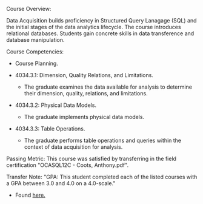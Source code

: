 Course Overview:

Data Acquisition builds proficiency in Structured Query Lanagage (SQL) and the initial stages of the data analytics lifecycle. The course introduces relational databases. Students gain concrete skills in data transference and database manipulation.

Course Competencies:

- Course Planning.

- 4034.3.1: Dimension, Quality Relations, and Limitations.
	- The graduate examines the data available for analysis to determine their dimension, quality, relations, and limitations.

- 4034.3.2: Physical Data Models.
	- The graduate implements physical data models.

- 4034.3.3: Table Operations.
	- The graduate performs table operations and queries within the context of data acquisition for analysis.

Passing Metric:
This course was satisfied by transferring in the field certification "OCASQL12C - Coots, Anthony.pdf".

Transfer Note:
"GPA: This student completed each of the listed courses with a GPA between 3.0 and 4.0 on a 4.0-scale."
- Found [here.](https://www.wgu.edu/admissions/transfers.html)